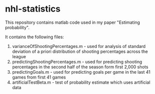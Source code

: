 # nhl-statistics
This repository contains matlab code used in my paper "Estimating probability".

It contains the following files:
1) varianceOfShootingPercentages.m - used for analysis of standard deviation of a priori distribution of shooting percentages across the league
2) predictingShootingPercentages.m - used for predicting shooting percentages in the second half of the season form first 2,000 shots
3) predictingGoals.m - used for predicting goals per game in the last 41 games from first 41 games
4) artificialTestBeta.m - test of probability estimate which uses artificial data

